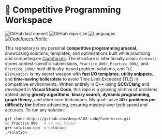 # 🚀 Competitive Programming Workspace

![GitHub last commit](https://img.shields.io/github/last-commit/deepak108-sudo/Codeforces?color=brightgreen&style=flat-square)
![GitHub repo size](https://img.shields.io/github/repo-size/deepak108-sudo/Codeforces?color=blue&style=flat-square)
![Languages](https://img.shields.io/github/languages/top/deepak108-sudo/Codeforces?color=orange&style=flat-square)
[![Codeforces Profile](https://img.shields.io/badge/Codeforces-Profile-blue?logo=codeforces)](https://codeforces.com/profile/deepak108-sudo)

This repository is my personal **competitive programming arsenal**, showcasing solutions, templates, and optimizations built while practicing and competing on [Codeforces](https://codeforces.com/). The structure is intentionally clean: `Contest/` stores contest-specific submissions, `Practice_800/`, `Practice_900/`, and `Practice_1000/` hold difficulty-based problem solutions, and `TLE Eliminator/` is my secret weapon with **fast I/O templates**, **utility snippets**, and **time-saving boilerplate** to avoid Time Limit Exceeded (TLE) in competitive environments. Written entirely in **C++** using **GCC/Clang** and developed in **Visual Studio Code**, this repo is a growing archive of problems solved using **greedy algorithms**, **binary search**, **dynamic programming**, **graph theory**, and other core techniques. My goal: solve **50+ problems per difficulty tier** before advancing, ensuring mastery over both speed and accuracy. To run any solution:  
```bash
git clone https://github.com/deepak108-sudo/Codeforces.git
cd Practice_800   # or any folder
g++ solution.cpp -o solution
./solution
